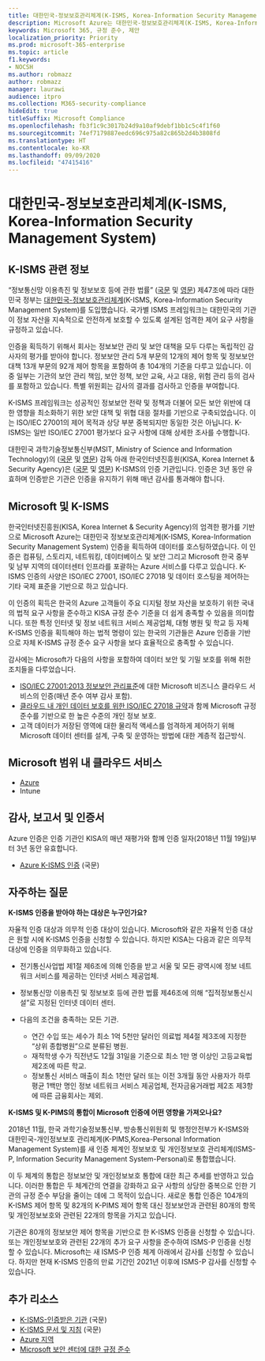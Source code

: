```yaml
---
title: 대한민국-정보보호관리체계(K-ISMS, Korea-Information Security Management System)
description: Microsoft Azure는 대한민국-정보보호관리체계(K-ISMS, Korea-Information Security Management System)에 대한 인증을 획득했습니다.
keywords: Microsoft 365, 규정 준수, 제안
localization_priority: Priority
ms.prod: microsoft-365-enterprise
ms.topic: article
f1.keywords:
- NOCSH
ms.author: robmazz
author: robmazz
manager: laurawi
audience: itpro
ms.collection: M365-security-compliance
hideEdit: true
titleSuffix: Microsoft Compliance
ms.openlocfilehash: fb3f1c9c3017b24d9a10af9debf1bb1c5c4f1f60
ms.sourcegitcommit: 74ef7179887eedc696c975a82c865b2d4b3808fd
ms.translationtype: HT
ms.contentlocale: ko-KR
ms.lasthandoff: 09/09/2020
ms.locfileid: "47415416"
---
```

# <a name="korea-information-security-management-system-k-isms"></a>대한민국-정보보호관리체계(K-ISMS, Korea-Information Security Management System)

## <a name="about-k-isms"></a>K-ISMS 관련 정보

“정보통신망 이용촉진 및 정보보호 등에 관한 법률” ([국문](https://law.go.kr/lsSc.do?tabMenuId=tab18&query=%EC%A0%95%EB%B3%B4%ED%86%B5%EC%8B%A0%EB%A7%9D%20%EC%9D%B4%EC%9A%A9%EC%B4%89%EC%A7%84%20%EB%B0%8F%20%EC%A0%95%EB%B3%B4%EB%B3%B4%ED%98%B8) 및 [영문](https://law.go.kr/engLsSc.do?tabMenuId=tab45)) 제47조에 따라 대한민국 정부는 [대한민국-정보보호관리체계](https://isms.kisa.or.kr/main/isms/intro/)(K-ISMS, Korea-Information Security Management System)를 도입했습니다. 국가별 ISMS 프레임워크는 대한민국의 기관이 정보 자산을 지속적으로 안전하게 보호할 수 있도록 설계된 엄격한 제어 요구 사항을 규정하고 있습니다.

인증을 획득하기 위해서 회사는 정보보안 관리 및 보안 대책을 모두 다루는 독립적인 감사자의 평가를 받아야 합니다. 정보보안 관리 5개 부문의 12개의 제어 항목 및 정보보안 대책 13개 부문의 92개 제어 항목을 포함하여 총 104개의 기준을 다루고 있습니다. 이 중 일부는 기관의 보안 관리 책임, 보안 정책, 보안 교육, 사고 대응, 위험 관리 등의 검사를 포함하고 있습니다. 특별 위원회는 감사의 결과를 검사하고 인증을 부여합니다.

K-ISMS 프레임워크는 성공적인 정보보안 전략 및 정책과 더불어 모든 보안 위반에 대한 영향을 최소화하기 위한 보안 대책 및 위협 대응 절차를 기반으로 구축되었습니다. 이는 ISO/IEC 27001의 제어 목적과 상당 부분 중복되지만 동일한 것은 아닙니다. K-ISMS는 일반 ISO/IEC 27001 평가보다 요구 사항에 대해 상세한 조사를 수행합니다.

대한민국 과학기술정보통신부(MSIT, Ministry of Science and Information Technology)의 ([국문](https://www.msit.go.kr/web/main/main.do) 및 [영문](https://english.msit.go.kr/english/main/main.do)) 감독 아래 한국인터넷진흥원(KISA, Korea Internet & Security Agency)은 ([국문](https://www.kisa.or.kr/main.jsp) 및 [영문](https://www.kisa.or.kr/eng/main.jsp)) K-ISMS의 인증 기관입니다. 인증은 3년 동안 유효하며 인증받은 기관은 인증을 유지하기 위해 매년 감사를 통과해야 합니다.

## <a name="microsoft-and-k-isms"></a>Microsoft 및 K-ISMS

한국인터넷진흥원(KISA, Korea Internet & Security Agency)의 엄격한 평가를 기반으로 Microsoft Azure는 대한민국 정보보호관리체계(K-ISMS, Korea-Information Security Management System) 인증을 획득하여 데이터를 호스팅하였습니다. 이 인증은 컴퓨팅, 스토리지, 네트워킹, 데이터베이스 및 보안 그리고 Microsoft 한국 중부 및 남부 지역의 데이터센터 인프라를 포괄하는 Azure 서비스를 다루고 있습니다. K-ISMS 인증의 사양은 ISO/IEC 27001, ISO/IEC 27018 및 데이터 호스팅을 제어하는 기타 국제 표준을 기반으로 하고 있습니다.

이 인증의 획득은 한국의 Azure 고객들이 주요 디지털 정보 자산을 보호하기 위한 국내의 법적 요구 사항을 준수하고 KISA 규정 준수 기준을 더 쉽게 충족할 수 있음을 의미합니다. 또한 특정 인터넷 및 정보 네트워크 서비스 제공업체, 대형 병원 및 학교 등 자체 K-ISMS 인증을 획득해야 하는 법적 명령이 있는 한국의 기관들은 Azure 인증을 기반으로 자체 K-ISMS 규정 준수 요구 사항을 보다 효율적으로 충족할 수 있습니다.

감사에는 Microsoft가 다음의 사항을 포함하여 데이터 보안 및 기밀 보호를 위해 취한 조치들을 다루었습니다.

- [ISO/IEC 27001:2013 정보보안 관리표준](offering-iso-27001.md)에 대한 Microsoft 비즈니스 클라우드 서비스의 인증(매년 준수 여부 감사 포함).
- [클라우드 내 개인 데이터 보호를 위한 ISO/IEC 27018 규약](offering-iso-27018.md)과 함께 Microsoft 규정 준수를 기반으로 한 높은 수준의 개인 정보 보호.
- 고객 데이터가 저장된 영역에 대한 물리적 액세스를 엄격하게 제어하기 위해 Microsoft 데이터 센터를 설계, 구축 및 운영하는 방법에 대한 계층적 접근방식.

## <a name="microsoft-in-scope-cloud-services"></a>Microsoft 범위 내 클라우드 서비스

- [Azure](https://gallery.technet.microsoft.com/Overview-of-Azure-c1be3942)
- Intune

## <a name="audits-reports-and-certificates"></a>감사, 보고서 및 인증서

Azure 인증은 인증 기관인 KISA의 매년 재평가와 함께 인증 일자(2018년 11월 19일)부터 3년 동안 유효합니다.

- [Azure K-ISMS 인증](https://isms.kisa.or.kr/main/isms/issue/?certificationMode=list&crtfYear=2018&searchCondition=2&searchKeyword=%EB%A7%88%EC%9D%B4%ED%81%AC%EB%A1%9C%EC%86%8C%ED%94%84%ED%8A%B8) (국문)

## <a name="frequently-asked-questions"></a>자주하는 질문

**K-ISMS 인증을 받아야 하는 대상은 누구인가요?**

자율적 인증 대상과 의무적 인증 대상이 있습니다. Microsoft와 같은 자율적 인증 대상은 원할 시에 K-ISMS 인증을 신청할 수 있습니다. 하지만 KISA는 다음과 같은 의무적 대상에 인증을 의무화하고 있습니다.

- 전기통신사업법 제1절 제6조에 의해 인증을 받고 서울 및 모든 광역시에 정보 네트워크 서비스를 제공하는 인터넷 서비스 제공업체.

- 정보통신망 이용촉진 및 정보보호 등에 관한 법률 제46조에 의해 “집적정보통신시설”로 지정된 인터넷 데이터 센터.

- 다음의 조건을 충족하는 모든 기관.

    - 연간 수입 또는 세수가 최소 1억 5천만 달러인 의료법 제4절 제3조에 지정한 “상위 종합병원”으로 분류된 병원.
    - 재적학생 수가 직전년도 12월 31일을 기준으로 최소 1만 명 이상인 고등교육법 제2조에 따른 학교.
    - 정보통신 서비스 매출이 최소 1천만 달러 또는 이전 3개월 동안 사용자가 하루 평균 1백만 명인 정보 네트워크 서비스 제공업체, 전자금융거래법 제2조 제3항에 따른 금융회사는 제외.

**K-ISMS 및 K-PIMS의 통합이 Microsoft 인증에 어떤 영향을 가져오나요?**

2018년 11월, 한국 과학기술정보통신부, 방송통신위원회 및 행정안전부가 K-ISMS와 대한민국-개인정보보호 관리체계(K-PIMS,Korea-Personal Information Management System)를 새 인증 체계인 정보보호 및 개인정보보호 관리체계(ISMS-P, Information Security Management System-Personal)로 통합했습니다.

이 두 체계의 통합은 정보보안 및 개인정보보호 통합에 대한 최근 추세를 반영하고 있습니다. 이러한 통합은 두 체계간의 연결을 강화하고 요구 사항의 상당한 중복으로 인한 기관의 규정 준수 부담을 줄이는 데에 그 목적이 있습니다. 새로운 통합 인증은 104개의 K-ISMS 제어 항목 및 82개의 K-PIMS 제어 항목 대신 정보보안과 관련된 80개의 항목 및 개인정보보호와 관련된 22개의 항목을 가지고 있습니다.

기관은 80개의 정보보안 제어 항목을 기반으로 한 K-ISMS 인증을 신청할 수 있습니다. 또는 개인정보보호와 관련된 22개의 추가 요구 사항을 준수하여 ISMS-P 인증을 신청할 수 있습니다. Microsoft는 새 ISMS-P 인증 체계 아래에서 감사를 신청할 수 있습니다. 하지만 현재 K-ISMS 인증의 만료 기간인 2021년 이후에 ISMS-P 감사를 신청할 수 있습니다.

## <a name="additional-resources"></a>추가 리소스

- [K-ISMS-인증받은 기관](https://isms.kisa.or.kr/main/isms/issue/?certificationMode=list&crtfYear=2018&searchCondition=2&searchKeyword=%EB%A7%88%EC%9D%B4%ED%81%AC%EB%A1%9C%EC%86%8C%ED%94%84%ED%8A%B8) (국문)
- [K-ISMS 문서 및 지침](https://isms.kisa.or.kr/main/isms/notice/) (국문)
- [Azure 지역](https://azure.microsoft.com/global-infrastructure/regions/)
- [Microsoft 보안 센터에 대한 규정 준수](https://www.microsoft.com/trust-center/compliance/compliance-overview)
